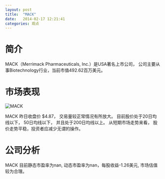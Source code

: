 ```yaml
---
layout: post
title:  "MACK"
date:   2014-02-17 12:21:41
categories: 观点
---
```


# 简介
MACK（Merrimack Pharmaceuticals, Inc.）是USA著名上市公司，
公司主要从事Biotechnology行业，当前市值492.62百万美元。

# 市场表现

![MACK](http://finviz.com/chart.ashx?t=MACK&ty=c&ta=1&p=d&s=l)

MACK 昨日收盘价 $4.87，
交易量较正常情况有所放大。
目前股价处于20日均线以下，
50日均线以下，
并且处于200日均线以上。
从短期市场走势来看，
股价走势平稳，投资者应减少无谓的操作。

# 公司分析
MACK 目前静态市盈率为nan, 动态市盈率为nan，每股收益-1.26美元,
市场估值较为合理。
